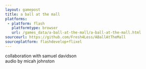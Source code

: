 ```yaml
---
layout: gamepost
title: a ball at the mall
platforms:
 - platform: flash
   platformtype: browser
   url: /games_data/a-ball-at-the-mall/a-ball-at-the-mall.html
sourceurl: https://github.com/Fresh4Less/ABallAtTheMall
sourceplatform: flashdevelop+flixel
---
```

collaboration with samuel davidson  
audio by micah johnston